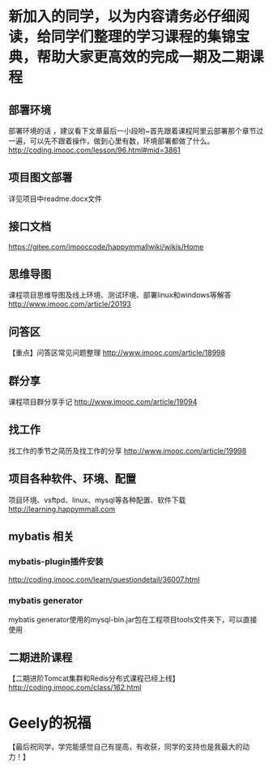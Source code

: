 # 新加入的同学，以为内容请务必仔细阅读，给同学们整理的学习课程的集锦宝典，帮助大家更高效的完成一期及二期课程


## 部署环境 
部署环境的话 ，建议看下文章最后一小段哟~首先跟着课程阿里云部署那个章节过一遍，可以先不跟着操作，做到心里有数，环境部署都做了什么。
http://coding.imooc.com/lesson/96.html#mid=3861 

## 项目图文部署
详见项目中readme.docx文件

## 接口文档
https://gitee.com/imooccode/happymmallwiki/wikis/Home


## 思维导图
课程项目思维导图及线上环境、测试环境、部署linux和windows等解答
http://www.imooc.com/article/20193 

## 问答区
【重点】问答区常见问题整理
http://www.imooc.com/article/18998


## 群分享
课程项目群分享手记
http://www.imooc.com/article/19094

## 找工作
找工作的季节之简历及找工作的分享
http://www.imooc.com/article/19998

## 项目各种软件、环境、配置
项目环境、vsftpd、linux、mysql等各种配置、软件下载
http://learning.happymmall.com

## mybatis 相关
### mybatis-plugin插件安装
http://coding.imooc.com/learn/questiondetail/36007.html

### mybatis generator
mybatis generator使用的mysql-bin.jar包在工程项目tools文件夹下，可以直接使用

## 二期进阶课程
【二期进阶Tomcat集群和Redis分布式课程已经上线】
http://coding.imooc.com/class/162.html

# Geely的祝福
【最后祝同学，学完能感觉自己有提高，有收获，同学的支持也是我最大的动力！】


